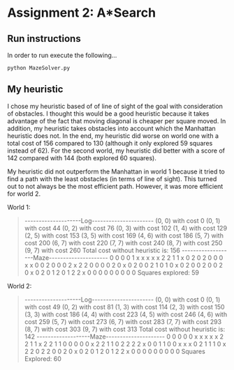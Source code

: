 # Assignment 2: A*Search
## Run instructions
In order to run execute the following...
```
python MazeSolver.py
```

## My heuristic
I chose my heuristic based of of line of sight of the goal with consideration
of obstacles. I thought this would be a good heuristic because it takes
advantage of the fact that moving diagonal is cheaper per square moved.
In addition, my heuristic takes obstacles into account which the Manhattan
heuristic does not. In the end, my heuristic did worse on world one with a
total cost of 156 compared to 130 (although it only explored 59 squares instead
of 62). For the second world, my heuristic did better with a score of 142
compared with 144 (both explored 60 squares).

My heuristic did not outperform the Manhattan in world 1 because it tried to
find a path with the least obstacles (in terms of line of sight). This turned
out to not always be the most efficient path. However, it was more efficient
for world 2.

World 1:
> --------------------Log----------------------
(0, 0) with cost 0
(0, 1) with cost 44
(0, 2) with cost 76
(0, 3) with cost 102
(1, 4) with cost 129
(2, 5) with cost 153
(3, 5) with cost 169
(4, 6) with cost 186
(5, 7) with cost 200
(6, 7) with cost 220
(7, 7) with cost 240
(8, 7) with cost 250
(9, 7) with cost 260
Total cost without heuristic is: 156
-------------------Maze---------------------
0 0 0 0 1 x x x x x
2 2 1 1 x 0 2 0 2 0
0 0 x x 0 0 2 0 0 0
2 x 2 2 0 0 0 0 2 0
x 0 2 0 0 2 1 0 1 0
x 0 2 0 0 2 0 0 2 0
x 0 2 0 1 2 0 1 2 2
x 0 0 0 0 0 0 0 0 0
Squares explored: 59

World 2:
> --------------------Log----------------------
(0, 0) with cost 0
(0, 1) with cost 49
(0, 2) with cost 81
(1, 3) with cost 114
(2, 3) with cost 150
(3, 3) with cost 186
(4, 4) with cost 223
(4, 5) with cost 246
(4, 6) with cost 259
(5, 7) with cost 273
(6, 7) with cost 283
(7, 7) with cost 293
(8, 7) with cost 303
(9, 7) with cost 313
Total cost without heuristic is: 142
-------------------Maze---------------------
0 0 0 0 0 x x x x x
2 2 1 1 x 2 2 1 1 0
0 0 0 0 x 2 2 1 1 0
2 2 2 2 x 0 0 1 1 0
0 x x x 0 2 1 1 1 0
x 2 2 0 2 2 0 0 2 0
x 0 2 0 1 2 0 1 2 2
x 0 0 0 0 0 0 0 0 0
Squares Explored: 60
